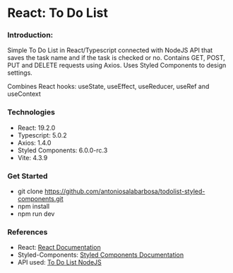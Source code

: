 # React: To Do List

### Introduction:
Simple To Do List in React/Typescript connected with NodeJS API that saves the task name and if the task is checked or no. Contains GET, POST, PUT and DELETE requests using Axios.
Uses Styled Components to design settings.

Combines React hooks: useState, useEffect, useReducer, useRef and useContext

### Technologies
- React: 19.2.0
- Typescript: 5.0.2
- Axios: 1.4.0
- Styled Components: 6.0.0-rc.3
- Vite: 4.3.9

### Get Started
- git clone https://github.com/antoniosalabarbosa/todolist-styled-components.git
- npm install
- npm run dev

### References
- React: [React Documentation](https://react.dev/learn)
- Styled-Components: [Styled Components Documentation](https://styled-components.com/docs)
- API used: [To Do List NodeJS](https://github.com/antoniosalabarbosa/todolist-nodejs-api)